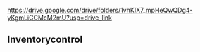 https://drive.google.com/drive/folders/1vhKIX7_mpHeQwQDg4-yKgmLiCCMcM2mU?usp=drive_link

## Inventorycontrol
